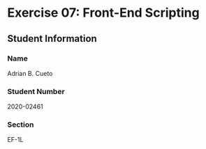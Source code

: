 # Exercise 07: Front-End Scripting

## Student Information

### Name

Adrian B. Cueto

### Student Number

2020-02461

### Section

EF-1L